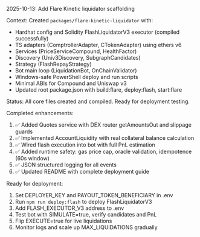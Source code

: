 2025-10-13: Add Flare Kinetic liquidator scaffolding

Context: Created `packages/flare-kinetic-liquidator` with:
- Hardhat config and Solidity FlashLiquidatorV3 executor (compiled successfully)
- TS adapters (ComptrollerAdapter, CTokenAdapter) using ethers v6
- Services (PriceServiceCompound, HealthFactor)
- Discovery (Univ3Discovery, SubgraphCandidates)
- Strategy (FlashRepayStrategy)
- Bot main loop (LiquidationBot, OnChainValidator)
- Windows-safe PowerShell deploy and run scripts
- Minimal ABIs for Compound and Uniswap v3
- Updated root package.json with build:flare, deploy:flash, start:flare

Status: All core files created and compiled. Ready for deployment testing.

Completed enhancements:
1. ✅ Added Quotes service with DEX router getAmountsOut and slippage guards
2. ✅ Implemented AccountLiquidity with real collateral balance calculation
3. ✅ Wired flash execution into bot with full PnL estimation
4. ✅ Added runtime safety: gas price cap, oracle validation, idempotence (60s window)
5. ✅ JSON structured logging for all events
6. ✅ Updated README with complete deployment guide

Ready for deployment:
1. Set DEPLOYER_KEY and PAYOUT_TOKEN_BENEFICIARY in .env
2. Run `npm run deploy:flash` to deploy FlashLiquidatorV3
3. Add FLASH_EXECUTOR_V3 address to .env
4. Test bot with SIMULATE=true, verify candidates and PnL
5. Flip EXECUTE=true for live liquidations
6. Monitor logs and scale up MAX_LIQUIDATIONS gradually



